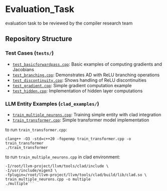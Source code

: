 # Evaluation_Task
evaluation task to be reviewed by the compiler research team
## Repository Structure

### Test Cases (`tests/`)
- [`test_basicforwardpass.cpp`](tests/test_basicforwardpass.cpp): Basic examples of computing gradients and Jacobians
- [`test_branching.cpp`](tests/test_branching.cpp): Demonstrates AD with ReLU branching operations
- [`test_discontinuity.cpp`](tests/test_discontinuity.cpp): Shows handling of ReLU discontinuities
- [`test_gradient.cpp`](tests/test_gradient.cpp): Simple gradient computation example
- [`test_hidden.cpp`](tests/test_hidden.cpp): Implementation of hidden layer computations

### LLM Entity Examples (`clad_examples/`)
- [`train_multiple_neurons.cpp`](clad_examples/train_multiple_neurons.cpp): Training simple entity with clad integration
- [`train_transformer.cpp`](clad_examples/train_transformer.cpp): Simple transformer model implementation

to run `train_transformer.cpp`:

```sudo apt-get install libeigen3-dev
clang++ -O3 -std=c++20 -fopenmp train_transformer.cpp -o train_transformer
./train_transformer
```

to run `train_multiple_neurons.cpp` in clad environment:

```clang++ -std=c++17 -O0 -g \
-I/root/llvm-project/llvm/tools/clad/include \
-I/usr/include/eigen3 \
-fplugin=/root/llvm-project/llvm/tools/clad/build/lib/clad.so \
train_multiple_neurons.cpp -o multiple
./multiple```
